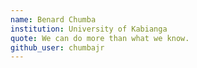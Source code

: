 ```yaml
---
name: Benard Chumba
institution: University of Kabianga
quote: We can do more than what we know.
github_user: chumbajr
---
```

